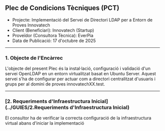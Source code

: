 ## Plec de Condicions Tècniques (PCT)
- Projecte: Implementació del Servei de Directori LDAP per a Entorn de Proves Innovatech
- Client (Beneficiari): Innovatech (Startup)
- Proveïdor (Consultora Tècnica): EverPia
- Data de Publicació: 17 d'octubre de 2025

---

### 1. Objecte de l'Encàrrec
L'objecte del present Plec és la instal·lació, configuració i validació d'un servei OpenLDAP en un entorn virtualitzat basat en Ubuntu Server. Aquest servei s'ha de configurar per actuar com a directori centralitzat d'usuaris i grups per al domini de proves innovatechXX.test.

---

### [2. Requeriments d'Infraestructura Inicial](../GUIES/2.Requeriments d'Infraestructura Inicial)
El consultor ha de verificar la correcta configuració de la infraestructura virtual abans d'iniciar la implementació

